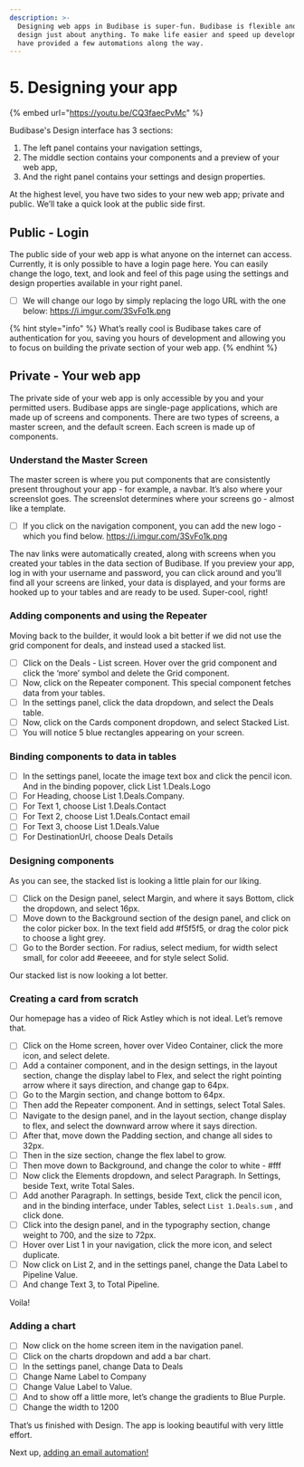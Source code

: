 ```yaml
---
description: >-
  Designing web apps in Budibase is super-fun. Budibase is flexible and you can
  design just about anything. To make life easier and speed up development we
  have provided a few automations along the way.
---
```


# 5. Designing your app

{% embed url="https://youtu.be/CQ3faecPvMc" %}

Budibase's Design interface has 3 sections:

1. The left panel contains your navigation settings, 
2. The middle section contains your components and a preview of your web app, 
3. And the right panel contains your settings and design properties.

At the highest level, you have two sides to your new web app; private and public. We’ll take a quick look at the public side first.

## Public - Login 

The public side of your web app is what anyone on the internet can access. Currently, it is only possible to have a login page here. You can easily change the logo, text, and look and feel of this page using the settings and design properties available in your right panel.

* [ ] We will change our logo by simply replacing the logo URL with the one below: https://i.imgur.com/3SvFo1k.png

{% hint style="info" %}
What’s really cool is Budibase takes care of authentication for you, saving you hours of development and allowing you to focus on building the private section of your web app.
{% endhint %}

## Private - Your web app

The private side of your web app is only accessible by you and your permitted users. Budibase apps are single-page applications, which are made up of screens and components. There are two types of screens, a master screen, and the default screen. Each screen is made up of components.

### Understand the Master Screen

The master screen is where you put components that are consistently present throughout your app - for example, a navbar. It’s also where your screenslot goes. The screenslot determines where your screens go - almost like a template.

* [ ] If you click on the navigation component, you can add the new logo - which you find below.  https://i.imgur.com/3SvFo1k.png

The nav links were automatically created, along with screens when you created your tables in the data section of Budibase. If you preview your app, log in with your username and password, you can click around and you’ll find all your screens are linked, your data is displayed, and your forms are hooked up to your tables and are ready to be used. Super-cool, right!

### Adding components and using the Repeater 

Moving back to the builder, it would look a bit better if we did not use the grid component for deals, and instead used a stacked list.

* [ ] Click on the Deals - List screen. Hover over the grid component and click the ‘more’ symbol and delete the Grid component. 
* [ ] Now, click on the Repeater component. This special component fetches data from your tables.
* [ ] In the settings panel, click the data dropdown, and select the Deals table.
* [ ] Now, click on the Cards component dropdown, and select Stacked List.
* [ ] You will notice 5 blue rectangles appearing on your screen.

### Binding components to data in tables

* [ ] In the settings panel, locate the image text box and click the pencil icon. And in the binding popover, click List 1.Deals.Logo
* [ ] For Heading, choose List 1.Deals.Company.
* [ ] For Text 1, choose List 1.Deals.Contact
* [ ] For Text 2, choose List 1.Deals.Contact email
* [ ] For Text 3, choose List 1.Deals.Value
* [ ] For DestinationUrl, choose Deals Details

### Designing components

As you can see, the stacked list is looking a little plain for our liking. 

* [ ] Click on the Design panel, select Margin, and where it says Bottom, click the dropdown, and select 16px.
* [ ] Move down to the Background section of the design panel, and click on the color picker box. In the text field add \#f5f5f5, or drag the color pick to choose a light grey.
* [ ] Go to the Border section. For radius, select medium, for width select small, for color add \#eeeeee, and for style select Solid.

Our stacked list is now looking a lot better. 

### Creating a card from scratch

Our homepage has a video of Rick Astley which is not ideal. Let’s remove that. 

* [ ] Click on the Home screen, hover over Video Container, click the more icon, and select delete.
* [ ] Add a container component, and in the design settings, in the layout section, change the display label to Flex, and select the right pointing arrow where it says direction, and change gap to 64px. 
* [ ] Go to the Margin section, and change bottom to 64px.
* [ ] Then add the Repeater component. And in settings, select Total Sales.
* [ ] Navigate to the design panel, and in the layout section, change display to flex, and select the downward arrow where it says direction.
* [ ] After that, move down the Padding section, and change all sides to 32px.
* [ ] Then in the size section, change the flex label to grow.
* [ ] Then move down to Background, and change the color to white - \#fff
* [ ] Now click the Elements dropdown, and select Paragraph. In Settings, beside Text, write Total Sales.
* [ ] Add another Paragraph. In settings, beside Text, click the pencil icon, and in the binding interface, under Tables, select `List 1.Deals.sum` , and click done. 
* [ ] Click into the design panel, and in the typography section, change weight to 700, and the size to 72px.
* [ ] Hover over List 1 in your navigation, click the more icon, and select duplicate.
* [ ] Now click on List 2, and in the settings panel, change the Data Label to Pipeline Value. 
* [ ] And change Text 3, to Total Pipeline.

Voila!

### Adding a chart

* [ ] Now click on the home screen item in the navigation panel. 
* [ ] Click on the charts dropdown and add a bar chart.
* [ ] In the settings panel, change Data to Deals
* [ ] Change Name Label to Company
* [ ] Change Value Label to Value.
* [ ] And to show off a little more, let’s change the gradients to Blue Purple.
* [ ] Change the width to 1200

That’s us finished with Design. The app is looking beautiful with very little effort. 

Next up, [adding an email automation!](6.-adding-an-email-automation.md)

  
  


  




##  




